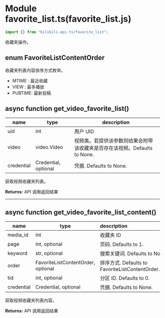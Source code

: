 # Module favorite_list.ts(favorite_list.js)

```typescript
import {} from "bilibili-api-ts/favorite_list";
```

收藏夹操作。

## enum FavoriteListContentOrder

收藏夹列表内容排序方式枚举。

+ MTIME  : 最近收藏
+ VIEW   : 最多播放
+ PUBTIME: 最新投稿


## async function get_video_favorite_list()

| name       | type                 | description                                                  |
| ---------- | -------------------- | ------------------------------------------------------------ |
| uid        | int                  | 用户 UID                                                     |
| video      | video.Video          | 视频类。若提供该参数则结果会附带该收藏夹是否存在该视频。Defaults to None. |
| credential | Credential, optional | 凭据. Defaults to None.                                      |

获取视频收藏夹列表。

**Returns:** API 调用返回结果

---

## async function get_video_favorite_list_content()

| name       | type                               | description                                           |
| ---------- | ---------------------------------- | :---------------------------------------------------- |
| media_id   | int                                | 收藏夹 ID                                             |
| page       | int, optional                      | 页码. Defaults to 1.                                  |
| keyword    | str, optional                      | 搜索关键词. Defaults to None.                         |
| order      | FavoriteListContentOrder, optional | 排序方式. Defaults to FavoriteListContentOrder.MTIME. |
| tid        | int, optional                      | 分区 ID. Defaults to 0.                               |
| credential | Credential, optional               | 凭据. Defaults to None.                               |

获取视频收藏夹列表内容。

**Returns:** API 调用返回结果

